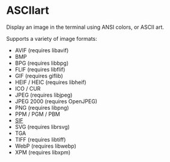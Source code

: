 # ASCIIart

Display an image in the terminal using ANSI colors, or ASCII art.

Supports a variety of image formats:

* AVIF (requires libavif)
* BMP
* BPG (requires libbpg)
* FLIF (requires libflif)
* GIF (requires giflib)
* HEIF / HEIC (requires libheif)
* ICO / CUR
* JPEG (requires libjpeg)
* JPEG 2000 (requires OpenJPEG)
* PNG (requires libpng)
* PPM / PGM / PBM
* [SIF](https://adventofcode.com/2019/day/8)
* SVG (requires librsvg)
* TGA
* TIFF (requires libtiff)
* WebP (requires libwebp)
* XPM (requires libxpm)
